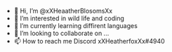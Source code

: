 - 👋 Hi, I’m @xXHeaatherBlosomsXx
- 👀 I’m interested in wild life and coding
- 🌱 I’m currently learning diffirent languages
- 💞️ I’m looking to collaborate on ...
- 📫 How to reach me 
     Discord xXHeatherfoxXx#4940

<!---
xXHeaatherBlosomsXx/xXHeaatherBlosomsXx is a ✨ special ✨ repository because its `README.md` (this file) appears on your GitHub profile.
You can click the Preview link to take a look at your changes.
--->

